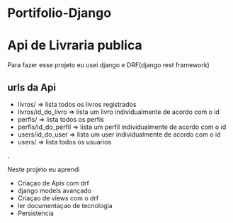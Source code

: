 # Portifolio-Django

# Api de Livraria publica 

Para fazer esse projeto eu usei django e DRF(django rest framework)

## urls da Api


- livros/               => lista todos os livros registrados
- livros/id_do_livro    => lista um livro individualmente de acordo com o id
- perfis/         => lista todos os perfis
- perfis/id_do_perfil  => lista um perfil individualmente de acordo com o id
- users/id_do_user => lista um user individualmente de acordo com o id
- users/ => lista todos os usuarios 


.

Neste projeto eu aprendi 

- Criaçao de Apis com drf
- django models avançado
- Criaçao de views com o drf
- ler documentaçao de tecnologia
- Persistencia
